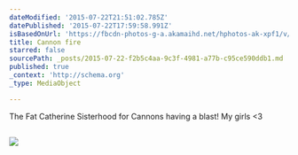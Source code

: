 ```yaml
---
dateModified: '2015-07-22T21:51:02.785Z'
datePublished: '2015-07-22T17:59:58.991Z'
isBasedOnUrl: 'https://fbcdn-photos-g-a.akamaihd.net/hphotos-ak-xpf1/v/t1.0-0/1912357_925491187513589_1961217176188228821_n.jpg?efg=eyJpIjoidCJ9&oh=3cc177023832e19139e66c430194b75f&oe=561045F2&__gda__=1444674867_1672ca6618c6f17df454f15c906d1016'
title: Cannon fire
starred: false
sourcePath: _posts/2015-07-22-f2b5c4aa-9c3f-4981-a77b-c95ce590ddb1.md
published: true
_context: 'http://schema.org'
_type: MediaObject

---
```

The Fat Catherine Sisterhood for Cannons having a blast! My girls <3

<article style=""><h1></h1><p></p><img src="https://fbcdn-photos-g-a.akamaihd.net/hphotos-ak-xpf1/v/t1.0-0/1912357_925491187513589_1961217176188228821_n.jpg?efg=eyJpIjoidCJ9&amp;oh=3cc177023832e19139e66c430194b75f&amp;oe=561045F2&amp;__gda__=1444674867_1672ca6618c6f17df454f15c906d1016" /></article>